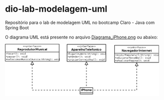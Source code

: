 # dio-lab-modelagem-uml
Repositório para o lab de modelagem UML no bootcamp Claro - Java com Spring Boot

O diagrama UML está presente no arquivo [Diagrama_iPhone.png](Diagrama_iPhone.png) ou abaixo:

<img src=Diagrama_iPhone.png alt="Diagrama iPhone" width="800">
